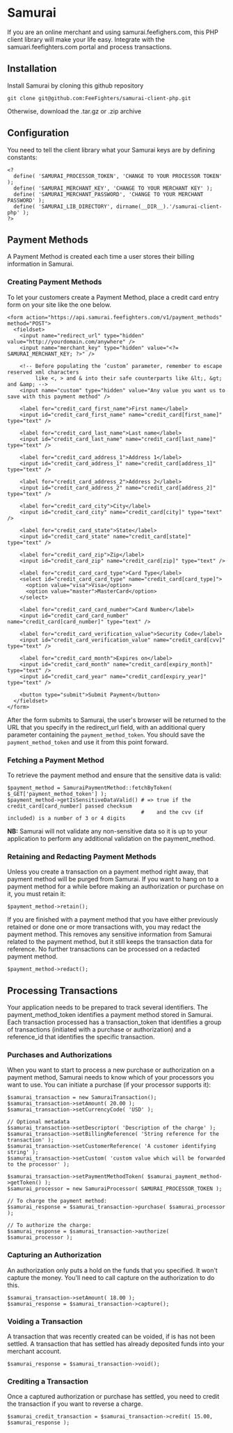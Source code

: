 Samurai
=======

If you are an online merchant and using samurai.feefighers.com, this PHP client
library will make your life easy. Integrate with the samuari.feefighters.com
portal and process transactions.


Installation
------------

Install Samurai by cloning this github repository

    git clone git@github.com:FeeFighters/samurai-client-php.git

Otherwise, download the .tar.gz or .zip archive

Configuration
-------------

You need to tell the client library what your Samurai keys are by defining constants:

    <?
      define( 'SAMURAI_PROCESSOR_TOKEN', 'CHANGE TO YOUR PROCESSOR TOKEN' );
      define( 'SAMURAI_MERCHANT_KEY', 'CHANGE TO YOUR MERCHANT KEY' );
      define( 'SAMURAI_MERCHANT_PASSWORD', 'CHANGE TO YOUR MERCHANT PASSWORD' );
      define( 'SAMURAI_LIB_DIRECTORY', dirname(__DIR__).'/samurai-client-php' );
    ?>

Payment Methods
---------------

A Payment Method is created each time a user stores their billing information
in Samurai. 

### Creating Payment Methods

To let your customers create a Payment Method, place a credit card
entry form on your site like the one below.

    <form action="https://api.samurai.feefighters.com/v1/payment_methods" method="POST">
      <fieldset>
        <input name="redirect_url" type="hidden" value="http://yourdomain.com/anywhere" />
        <input name="merchant_key" type="hidden" value="<?= SAMURAI_MERCHANT_KEY; ?>" />

        <!-- Before populating the ‘custom’ parameter, remember to escape reserved xml characters 
             like <, > and & into their safe counterparts like &lt;, &gt; and &amp; -->
        <input name="custom" type="hidden" value="Any value you want us to save with this payment method" />

        <label for="credit_card_first_name">First name</label>
        <input id="credit_card_first_name" name="credit_card[first_name]" type="text" />

        <label for="credit_card_last_name">Last name</label>
        <input id="credit_card_last_name" name="credit_card[last_name]" type="text" />

        <label for="credit_card_address_1">Address 1</label>
        <input id="credit_card_address_1" name="credit_card[address_1]" type="text" />

        <label for="credit_card_address_2">Address 2</label>
        <input id="credit_card_address_2" name="credit_card[address_2]" type="text" />

        <label for="credit_card_city">City</label>
        <input id="credit_card_city" name="credit_card[city]" type="text" />

        <label for="credit_card_state">State</label>
        <input id="credit_card_state" name="credit_card[state]" type="text" />

        <label for="credit_card_zip">Zip</label>
        <input id="credit_card_zip" name="credit_card[zip]" type="text" />

        <label for="credit_card_card_type">Card Type</label>
        <select id="credit_card_card_type" name="credit_card[card_type]">
          <option value="visa">Visa</option>
          <option value="master">MasterCard</option>
        </select>

        <label for="credit_card_card_number">Card Number</label>
        <input id="credit_card_card_number" name="credit_card[card_number]" type="text" />

        <label for="credit_card_verification_value">Security Code</label>
        <input id="credit_card_verification_value" name="credit_card[cvv]" type="text" />

        <label for="credit_card_month">Expires on</label>
        <input id="credit_card_month" name="credit_card[expiry_month]" type="text" />
        <input id="credit_card_year" name="credit_card[expiry_year]" type="text" />

        <button type="submit">Submit Payment</button>
      </fieldset>
    </form>

After the form submits to Samurai, the user's browser will be returned to the 
URL that you specify in the redirect_url field, with an additional query 
parameter containing the `payment_method_token`. You should save the 
`payment_method_token` and use it from this point forward.

### Fetching a Payment Method

To retrieve the payment method and ensure that the sensitive data is valid: 

    $payment_method = SamuraiPaymentMethod::fetchByToken( $_GET['payment_method_token'] );
    $payment_method->getIsSensitiveDataValid() # => true if the credit_card[card_number] passed checksum
                                               #    and the cvv (if included) is a number of 3 or 4 digits

**NB:** Samurai will not validate any non-sensitive data so it is up to your 
application to perform any additional validation on the payment_method.

### Retaining and Redacting Payment Methods

Unless you create a transaction on a payment method right away, that payment
method will be purged from Samurai. If you want to hang on to a payment method
for a while before making an authorization or purchase on it, you must retain it:

    $payment_method->retain();

If you are finished with a payment method that you have either previously retained
or done one or more transactions with, you may redact the payment method. This 
removes any sensitive information from Samurai related to the payment method, 
but it still keeps the transaction data for reference. No further transactions
can be processed on a redacted payment method. 

    $payment_method->redact();


Processing Transactions
-----------------------

Your application needs to be prepared to track several identifiers. The payment_method_token
identifies a payment method stored in Samurai. Each transaction processed
has a transaction_token that identifies a group of transactions (initiated with
a purchase or authorization) and a reference_id that identifies the specific
transaction. 

### Purchases and Authorizations

When you want to start to process a new purchase or authorization on a payment 
method, Samurai needs to know which of your processors you want to use. You can
initiate a purchase (if your processor supports it):

    $samurai_transaction = new SamuraiTransaction();
    $samurai_transaction->setAmount( 20.00 );
    $samurai_transaction->setCurrencyCode( 'USD' );

    // Optional metadata
    $samurai_transaction->setDescriptor( 'Description of the charge' );
    $samurai_transaction->setBillingReference( 'String reference for the transaction' );
    $samurai_transaction->setCustomerReference( 'A customer identifying string' );
    $samurai_transaction->setCustom( 'custom value which will be forwarded to the processor' );

    $samurai_transaction->setPaymentMethodToken( $samurai_payment_method->getToken() );
    $samurai_processor = new SamuraiProcessor( SAMURAI_PROCESSOR_TOKEN );

    // To charge the payment method:
    $samurai_response = $samurai_transaction->purchase( $samurai_processor );
  
    // To authorize the charge: 
    $samurai_response = $samurai_transaction->authorize( $samurai_processor );

### Capturing an Authorization

An authorization only puts a hold on the funds that you specified. It won't 
capture the money. You'll need to call capture on the authorization to do this.

    $samurai_transaction->setAmount( 18.00 );
    $samurai_response = $samurai_transaction->capture();

### Voiding a Transaction

A transaction that was recently created can be voided, if is has not been 
settled. A transaction that has settled has already deposited funds into your
merchant account. 

    $samurai_response = $samurai_transaction->void();

### Crediting a Transaction

Once a captured authorization or purchase has settled, you need to credit the 
transaction if you want to reverse a charge. 

    $samurai_credit_transaction = $samurai_transaction->credit( 15.00, $samurai_response );

